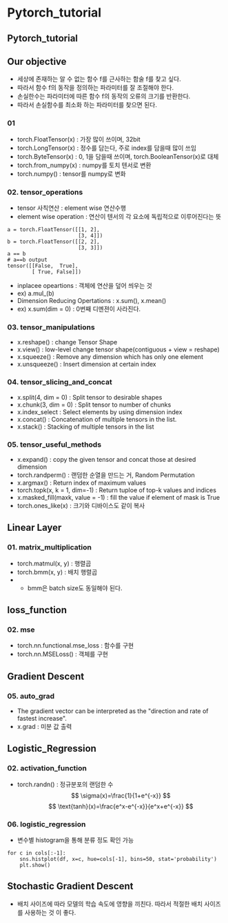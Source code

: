 # Pytorch_tutorial
## Pytorch_tutorial

## Our objective
- 세상에 존재하는 알 수 없는 함수 f를 근사하는 함술 f를 찾고 싶다.
- 따라서 함수 f의 동작을 정의하는 파라미터를 잘 조절해야 한다.
- 손실한수는 파라미터에 따른 함수 f의 동작의 오류의 크기를 반환한다.
- 따라서 손실함수를 최소화 하는 파라미터를 찾으면 된다.

### 01
- torch.FloatTensor(x) : 가장 많이 쓰이며, 32bit
- torch.LongTensor(x) : 정수를 담는다, 주로 index를 담을때 많이 쓰임
- torch.ByteTensor(x) : 0, 1을 담을때 쓰이며, torch.BooleanTensor(x)로 대체
- torch.from_numpy(x) : numpy를 토치 텐서로 변환
- torch.numpy() : tensor를 numpy로 변화

### 02. tensor_operations
- tensor 사칙연산 : element wise 연산수행
- element wise operation : 연산이 텐서의 각 요소에 독립적으로 이루어진다는 뜻
``` python3
a = torch.FloatTensor([[1, 2],
                       [3, 4]])
b = torch.FloatTensor([[2, 2],
                       [3, 3]])
a == b
# a==b output
tensor([[False,  True],
        [ True, False]])
```
- inplacee opeartions : 객체에 연산을 덮어 씌우는 것
- ex) a.mul_(b)
- Dimension Reducing Opertations : x.sum(), x.mean()
- ex) x.sum(dim = 0) : 0번째 디멘젼이 사라진다.

### 03. tensor_manipulations
- x.reshape() : change Tensor Shape
- x.view() : low-level change tensor shape(contiguous + view = reshape)
- x.squeeze() : Remove any dimension which has only one element
- x.unsqueeze() : Insert dimension at certain index

### 04. tensor_slicing_and_concat
- x.split(4, dim = 0) : Split tensor to desirable shapes
- x.chunk(3, dim = 0) : Split tensor to number of chunks
- x.index_select : Select elements by using dimension index
- x.concat() : Concatenation of multiple tensors in the list.
- x.stack() : Stacking of multiple tensors in the list

### 05. tensor_useful_methods
- x.expand() : copy the given tensor and concat those at desired dimension
- torch.randperm() : 랜덤한 순열을 만드는 거, Random Permutation
- x.argmax() : Return index of maximum values
- torch.topk(x, k = 1, dim=-1) : Return tuploe of top-k values and indices
- x.masked_fill(maxk, value = -1) : fill the value if element of mask is True
- torch.ones_like(x) : 크기와 디바이스도 같이 복사

## Linear Layer
### 01. matrix_multiplication
- torch.matmul(x, y) : 행렬곱
- torch.bmm(x, y) : 배치 행렬곱
- * bmm은 batch size도 동일해야 된다.

## loss_function
### 02. mse
- torch.nn.functional.mse_loss : 함수를 구현
- torch.nn.MSELoss() : 객체를 구현

## Gradient Descent
### 05. auto_grad
- The gradient vector can be interpreted as the "direction and rate of fastest increase".
- x.grad : 미분 값 출력

## Logistic_Regression
### 02. activation_function
- torch.randn() : 정규분포의 랜덤한 수
$$
\sigma(x)=\frac{1}{1+e^{-x}}
$$
$$
\text{tanh}(x)=\frac{e^x-e^{-x}}{e^x+e^{-x}}
$$
### 06. logistic_regression
- 변수별 histogram을 통해 분류 정도 확인 가능
``` python3
for c in cols[:-1]:
    sns.histplot(df, x=c, hue=cols[-1], bins=50, stat='probability')
    plt.show()
```

## Stochastic Gradient Descent
- 배치 사이즈에 따라 모델의 학습 속도에 영향을 끼친다. 따라서 적절한 배치 사이즈를 사용하는 것 이 좋다.